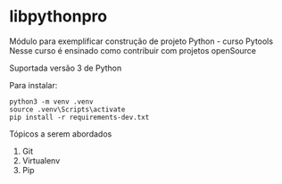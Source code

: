 # libpythonpro
Módulo para exemplificar construção de projeto Python - curso Pytools
Nesse curso é ensinado como contribuir com projetos openSource

Suportada versão 3 de Python

Para instalar:
```console
python3 -m venv .venv
source .venv\Scripts\activate
pip install -r requirements-dev.txt
```
Tópicos a serem abordados
1. Git
2. Virtualenv
3. Pip